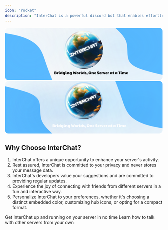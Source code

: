 ```yaml
---
icon: "rocket"
description: "InterChat is a powerful discord bot that enables effortless real-time cross-server communication. Start here to learn more about InterChat and how to set it up on your server."
---
```


<img
  className="block dark:hidden"
  src="/images/banner_light.svg"
  alt="Banner Light"
/>
<img
  className="hidden dark:block"
  src="/images/banner_dark.svg"
  alt="Banner Dark"
/>

## Why Choose InterChat?

1. InterChat offers a unique opportunity to enhance your server's activity.
2. Rest assured, InterChat is committed to your privacy and never stores your message data.
3. InterChat's developers value your suggestions and are committed to providing regular updates.
4. Experience the joy of connecting with friends from different servers in a fun and interactive way.
5. Personalize InterChat to your preferences, whether it's choosing a distinct embedded color, customizing hub icons, or opting for a compact format.

<CardGroup cols={2}>
  <Card
    title="Setup InterChat"
    icon="gear"
    href="/setup"
  >
    Get InterChat up and running on your server in no time
  </Card>
  <Card
    title="Start Chatting"
    icon="comments"
    href="/messaging"
  >
    Learn how to talk with other servers from your own
  </Card>
</CardGroup>
